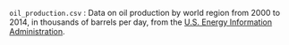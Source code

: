 `oil_production.csv` : Data on oil production by world region from 2000 to 2014, in thousands of barrels per day, from the [U.S. Energy Information Administration](http://www.eia.gov/cfapps/ipdbproject/iedindex3.cfm?tid=5&pid=53&aid=1&cid=regions,&syid=2000&eyid=2014&unit=TBPD).



